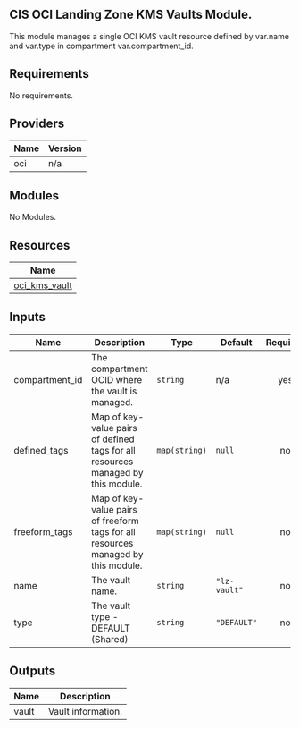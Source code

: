 ## CIS OCI Landing Zone KMS Vaults Module.

This module manages a single OCI KMS vault resource defined by var.name and var.type in compartment var.compartment\_id.

## Requirements

No requirements.

## Providers

| Name | Version |
|------|---------|
| oci | n/a |

## Modules

No Modules.

## Resources

| Name |
|------|
| [oci_kms_vault](https://registry.terraform.io/providers/oracle/oci/latest/docs/resources/kms_vault) |

## Inputs

| Name | Description | Type | Default | Required |
|------|-------------|------|---------|:--------:|
| compartment\_id | The compartment OCID where the vault is managed. | `string` | n/a | yes |
| defined\_tags | Map of key-value pairs of defined tags for all resources managed by this module. | `map(string)` | `null` | no |
| freeform\_tags | Map of key-value pairs of freeform tags for all resources managed by this module. | `map(string)` | `null` | no |
| name | The vault name. | `string` | `"lz-vault"` | no |
| type | The vault type - DEFAULT (Shared) | `string` | `"DEFAULT"` | no |

## Outputs

| Name | Description |
|------|-------------|
| vault | Vault information. |
